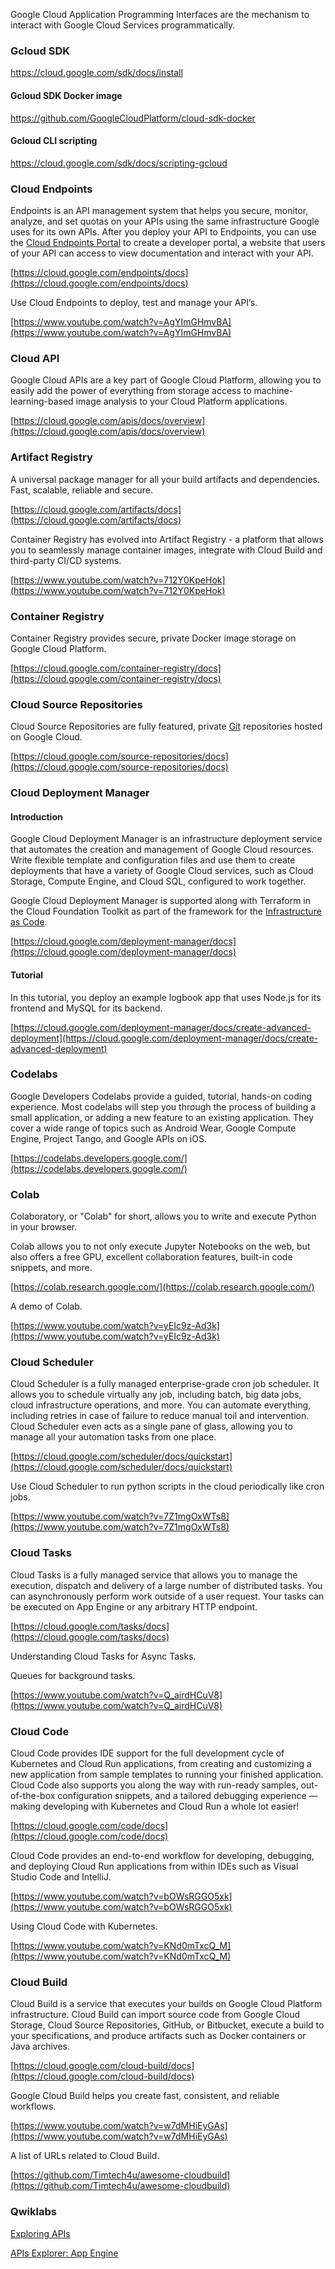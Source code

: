 
Google Cloud Application Programming Interfaces are the mechanism to interact with Google Cloud Services programmatically. 



### Gcloud SDK

https://cloud.google.com/sdk/docs/install

#### Gcloud SDK Docker image

https://github.com/GoogleCloudPlatform/cloud-sdk-docker


#### Gcloud CLI scripting


https://cloud.google.com/sdk/docs/scripting-gcloud


### Cloud Endpoints

Endpoints is an API management system that helps you secure, monitor, analyze, and set quotas on your APIs using the same infrastructure Google uses for its own APIs. After you deploy your API to Endpoints, you can use the [Cloud Endpoints Portal](https://cloud.google.com/endpoints/docs/dev-portal-overview) to create a developer portal, a website that users of your API can access to view documentation and interact with your API.

[https://cloud.google.com/endpoints/docs](https://cloud.google.com/endpoints/docs)

Use Cloud Endpoints to deploy, test and  manage your API’s.

[https://www.youtube.com/watch?v=AgYImGHmvBA](https://www.youtube.com/watch?v=AgYImGHmvBA)


### Cloud API

Google Cloud APIs are a key part of Google Cloud Platform, allowing you to easily add the power of everything from storage access to machine-learning-based image analysis to your Cloud Platform applications.

[https://cloud.google.com/apis/docs/overview](https://cloud.google.com/apis/docs/overview)


### Artifact Registry

A universal package manager for all your build artifacts and dependencies. Fast, scalable, reliable and secure.

[https://cloud.google.com/artifacts/docs](https://cloud.google.com/artifacts/docs)

Container Registry has evolved into Artifact Registry - a platform that allows you to seamlessly manage container images, integrate with Cloud Build and third-party CI/CD systems. 

[https://www.youtube.com/watch?v=712Y0KpeHok](https://www.youtube.com/watch?v=712Y0KpeHok)


### Container Registry

Container Registry provides secure, private Docker image storage on Google Cloud Platform.

[https://cloud.google.com/container-registry/docs](https://cloud.google.com/container-registry/docs)


### Cloud Source Repositories

Cloud Source Repositories are fully featured, private [Git](https://git-scm.com/) repositories hosted on Google Cloud.

[https://cloud.google.com/source-repositories/docs](https://cloud.google.com/source-repositories/docs)


### Cloud Deployment Manager


#### Introduction

Google Cloud Deployment Manager is an infrastructure deployment service that automates the creation and management of Google Cloud resources. Write flexible template and configuration files and use them to create deployments that have a variety of Google Cloud services, such as Cloud Storage, Compute Engine, and Cloud SQL, configured to work together.


Google Cloud Deployment Manager is supported along with Terraform in the Cloud  Foundation Toolkit as part of the framework for the [Infrastructure as Code](Infrastructure-as-code).

[https://cloud.google.com/deployment-manager/docs](https://cloud.google.com/deployment-manager/docs)


#### Tutorial

In this tutorial, you deploy an example logbook app that uses Node.js for its frontend and MySQL for its backend. 

[https://cloud.google.com/deployment-manager/docs/create-advanced-deployment](https://cloud.google.com/deployment-manager/docs/create-advanced-deployment)


### Codelabs

Google Developers Codelabs provide a guided, tutorial, hands-on coding experience. Most codelabs will step you through the process of building a small application, or adding a new feature to an existing application. They cover a wide range of topics such as Android Wear, Google Compute Engine, Project Tango, and Google APIs on iOS.

[https://codelabs.developers.google.com/](https://codelabs.developers.google.com/)


### Colab

Colaboratory, or "Colab" for short, allows you to write and execute Python in your browser.

Colab allows you to not only execute Jupyter Notebooks on the web, but also offers a free GPU, excellent collaboration features, built-in code snippets, and more.

[https://colab.research.google.com/](https://colab.research.google.com/)

A demo of Colab.

[https://www.youtube.com/watch?v=yEIc9z-Ad3k](https://www.youtube.com/watch?v=yEIc9z-Ad3k)


### Cloud Scheduler

Cloud Scheduler is a fully managed enterprise-grade cron job scheduler. It allows you to schedule virtually any job, including batch, big data jobs, cloud infrastructure operations, and more. You can automate everything, including retries in case of failure to reduce manual toil and intervention. Cloud Scheduler even acts as a single pane of glass, allowing you to manage all your automation tasks from one place.

[https://cloud.google.com/scheduler/docs/quickstart](https://cloud.google.com/scheduler/docs/quickstart)

Use Cloud Scheduler to run python scripts in the cloud periodically like cron jobs.

[https://www.youtube.com/watch?v=7Z1mgOxWTs8](https://www.youtube.com/watch?v=7Z1mgOxWTs8)


### Cloud Tasks

Cloud Tasks is a fully managed service that allows you to manage the execution, dispatch and delivery of a large number of distributed tasks. You can asynchronously perform work outside of a user request. Your tasks can be executed on App Engine or any arbitrary HTTP endpoint.

[https://cloud.google.com/tasks/docs](https://cloud.google.com/tasks/docs)

Understanding Cloud Tasks for Async Tasks.

Queues for background tasks.

[https://www.youtube.com/watch?v=Q_airdHCuV8](https://www.youtube.com/watch?v=Q_airdHCuV8)


### Cloud Code

Cloud Code provides IDE support for the full development cycle of Kubernetes and Cloud Run applications, from creating and customizing a new application from sample templates to running your finished application. Cloud Code also supports you along the way with run-ready samples, out-of-the-box configuration snippets, and a tailored debugging experience — making developing with Kubernetes and Cloud Run a whole lot easier!

[https://cloud.google.com/code/docs](https://cloud.google.com/code/docs)

Cloud Code provides an end-to-end workflow for developing, debugging, and deploying Cloud Run applications from within IDEs such as Visual Studio Code and IntelliJ. 

[https://www.youtube.com/watch?v=bOWsRGGO5xk](https://www.youtube.com/watch?v=bOWsRGGO5xk)

Using Cloud Code with Kubernetes.

[https://www.youtube.com/watch?v=KNd0mTxcQ_M](https://www.youtube.com/watch?v=KNd0mTxcQ_M)


### Cloud Build

Cloud Build is a service that executes your builds on Google Cloud Platform infrastructure. Cloud Build can import source code from Google Cloud Storage, Cloud Source Repositories, GitHub, or Bitbucket, execute a build to your specifications, and produce artifacts such as Docker containers or Java archives.

[https://cloud.google.com/cloud-build/docs](https://cloud.google.com/cloud-build/docs)

Google Cloud Build helps you create fast, consistent, and reliable workflows. 

[https://www.youtube.com/watch?v=w7dMHiEyGAs](https://www.youtube.com/watch?v=w7dMHiEyGAs)

A list of URLs related to Cloud Build.

[https://github.com/Timtech4u/awesome-cloudbuild](https://github.com/Timtech4u/awesome-cloudbuild)


### Qwiklabs


[Exploring APIs](https://www.qwiklabs.com/quests/54?catalog_rank=%7B%22rank%22%3A10%2C%22num_filters%22%3A0%2C%22has_search%22%3Atrue%7D&search_id=7467936)


[APIs Explorer: App Engine](https://www.qwiklabs.com/focuses/3662?catalog_rank=%7B%22rank%22%3A16%2C%22num_filters%22%3A0%2C%22has_search%22%3Atrue%7D&parent=catalog&search_id=7467964)
